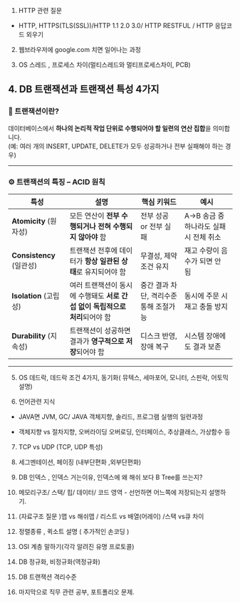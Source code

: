 1. HTTP 관련 질문

- HTTP, HTTPS(TLS(SSL))/HTTP 1.1 2.0 3.0/ HTTP RESTFUL / HTTP 응답코드 외우기

 

2. 웹브라우저에 google.com 치면 일어나는 과정

 

3. OS 스레드 , 프로세스 차이(멀티스레드와 멀티프로세스차이, PCB)

## 4. DB 트랜잭션과 트랜잭션 특성 4가지

### 🧾 트랜잭션이란?
데이터베이스에서 **하나의 논리적 작업 단위로 수행되어야 할 일련의 연산 집합**을 의미합니다.  
(예: 여러 개의 INSERT, UPDATE, DELETE가 모두 성공하거나 전부 실패해야 하는 경우)

---
### ⚙️ 트랜잭션의 특징 – ACID 원칙

| 특성         | 설명                                                                                 | 핵심 키워드            | 예시 |
|--------------|--------------------------------------------------------------------------------------|------------------------|------|
| **Atomicity** (원자성)    | 모든 연산이 **전부 수행되거나 전혀 수행되지 않아야** 함                              | 전부 성공 or 전부 실패 | A→B 송금 중 하나라도 실패 시 전체 취소 |
| **Consistency** (일관성)  | 트랜잭션 전후에 데이터가 **항상 일관된 상태**로 유지되어야 함                         | 무결성, 제약조건 유지   | 재고 수량이 음수가 되면 안 됨 |
| **Isolation** (고립성)     | 여러 트랜잭션이 동시에 수행돼도 **서로 간섭 없이 독립적으로 처리**되어야 함              | 중간 결과 차단, 격리수준통해 조절가능 | 동시에 주문 시 재고 충돌 방지 |
| **Durability** (지속성)   | 트랜잭션이 성공하면 결과가 **영구적으로 저장**되어야 함                              | 디스크 반영, 장애 복구  | 시스템 장애에도 결과 보존 |

---
  
5. OS 데드락, 데드락 조건 4가지, 동기화( 뮤텍스, 세마포어, 모니터, 스핀락, 어토믹 설명)

 

6. 언어관련 지식

- JAVA면 JVM, GC/ JAVA 객체지향, 솔리드, 프로그램 실행의 일련과정 

- 객체지향 vs 절차지향, 오버라이딩 오버로딩, 인터페이스, 추상클래스, 가상함수 등

 

7. TCP vs UDP (TCP, UDP 특성)

 

8. 세그멘테이션, 페이징 (내부단편화 ,외부단편화)

 

9. DB 인덱스 , 인덱스 거는이유, 인덱스에 왜 해쉬 보다 B Tree를 쓰는지?

 

10. 메모리구조/ 스택/ 힙/ 데이터/ 코드 영역 - 선언하면 어느쪽에 저장되는지 설명하기.

 

11. (자료구조 질문 )맵 vs 해쉬맵 / 리스트 vs 배열(어레이) /스택 vs큐 차이

 

12. 정렬종류 , 퀵소트 설명 ( 추가적인 손코딩 ) 

 

13. OSI 계층 말하기(각각 알려진 유명 프로토콜)

 

14. DB 정규화, 비정규화(역정규화)

 

15. DB 트랜잭션 격리수준

 

16. 마지막으로 직무 관련 공부, 포트폴리오 문제.
